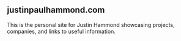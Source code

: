 ## justinpaulhammond.com

This is the personal site for Justin Hammond showcasing projects, companies, and links to useful information.
